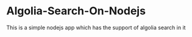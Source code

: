 # Algolia-Search-On-Nodejs
This is a simple nodejs app which has the support of algolia search in it
